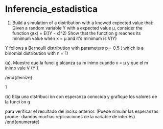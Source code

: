 # Inferencia_estadistica

1. Build a simulation of a distribution with a knowed expected value that: 
Given a random variable Y with a expected value &mu;, consider the function g(x) = E((Y - x)^2)
 Show that the function g reaches its minimum value when  x = &mu; and it's minimum is  V(Y)

Y follows a Bernoulli distribution with parameters p = 0.5 ( which is a binomial distribution with n = 1) 

(a). Muestre que la funci  g alcanza su m ́ınimo cuando x = μ y que el m ́ınimo vale
V (Y ).


/end{itemize}

1

(b) Elija una distribuci ́on con esperanza conocida y grafique los valores de la funci ́on g

para verificar el resultado del inciso anterior. (Puede simular las esperanzas prome-
diandos muchas replicaciones de la variable de inter ́es)
/end{enumerate}
